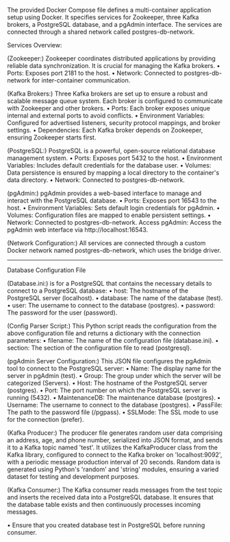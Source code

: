 
The provided Docker Compose file defines a multi-container application setup using Docker. It specifies services for Zookeeper, three Kafka brokers, a PostgreSQL database, and a pgAdmin interface. The services are connected through a shared network called postgres-db-network.

Services Overview:

(Zookeeper:)
Zookeeper coordinates distributed applications by providing reliable data synchronization. It is crucial for managing the Kafka brokers.
•	Ports: Exposes port 2181 to the host.
•	Network: Connected to postgres-db-network for inter-container communication.

(Kafka Brokers:)
Three Kafka brokers are set up to ensure a robust and scalable message queue system. Each broker is configured to communicate with Zookeeper and other brokers.
•	Ports: Each broker exposes unique internal and external ports to avoid conflicts.
•	Environment Variables: Configured for advertised listeners, security protocol mappings, and broker settings.
•	Dependencies: Each Kafka broker depends on Zookeeper, ensuring Zookeeper starts first.

(PostgreSQL:)
PostgreSQL is a powerful, open-source relational database management system. 
•	Ports: Exposes port 5432 to the host.
•	Environment Variables: Includes default credentials for the database user.
•	Volumes: Data persistence is ensured by mapping a local directory to the container's data directory.
•	Network: Connected to postgres-db-network.

(pgAdmin:)
pgAdmin provides a web-based interface to manage and interact with the PostgreSQL database.
•	Ports: Exposes port 16543 to the host.
•	Environment Variables: Sets default login credentials for pgAdmin.
•	Volumes: Configuration files are mapped to enable persistent settings.
•	Network: Connected to postgres-db-network.
Access pgAdmin: Access the pgAdmin web interface via http://localhost:16543.

(Network Configuration:)
All services are connected through a custom Docker network named postgres-db-network, which uses the bridge driver. 

---------------------------------------------------------------------------------------------------
Database Configuration File

(Database.ini:) is for a PostgreSQL that contains the necessary details to connect to a PostgreSQL database:
•	host: The hostname of the PostgreSQL server (localhost).
•	database: The name of the database (test).
•	user: The username to connect to the database (postgres).
•	password: The password for the user (password).

(Config Parser Script:)
This Python script reads the configuration from the above configuration file and returns a dictionary with the connection parameters:
•	filename: The name of the configuration file (database.ini).
•	section: The section of the configuration file to read (postgresql).

(pgAdmin Server Configuration:)
This JSON file configures the pgAdmin tool to connect to the PostgreSQL server:
•	Name: The display name for the server in pgAdmin (test).
•	Group: The group under which the server will be categorized (Servers).
•	Host: The hostname of the PostgreSQL server (postgres).
•	Port: The port number on which the PostgreSQL server is running (5432).
•	MaintenanceDB: The maintenance database (postgres).
•	Username: The username to connect to the database (postgres).
•	PassFile: The path to the password file (/pgpass).
•	SSLMode: The SSL mode to use for the connection (prefer).

(Kafka Producer:)
The producer file generates random user data comprising an address, age, and phone number, serialized into JSON format, and sends it to a Kafka topic named 'test'. It utilizes the KafkaProducer class from the Kafka library, configured to connect to the Kafka broker on 'localhost:9092', with a periodic message production interval of 20 seconds. Random data is generated using Python's 'random' and 'string' modules, ensuring a varied dataset for testing and development purposes.

(Kafka Consumer:)
The Kafka consumer reads messages from the test topic and inserts the received data into a PostgreSQL database. It ensures that the database table exists and then continuously processes incoming messages.

•   Ensure that you created database test in PostgreSQL before running consumer.

